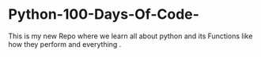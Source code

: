 # Python-100-Days-Of-Code-
This is my new Repo where we learn all about python and its Functions like how they perform and everything .
